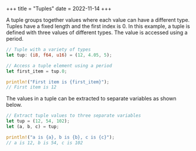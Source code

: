 +++
title = "Tuples"
date = 2022-11-14
+++

A tuple groups together values where each value can have a different type. Tuples have a fixed length and the first index is 0. In this example, a tuple is defined with three values of different types. The value is accessed using a period.

```rust
// Tuple with a variety of types
let tup: (i8, f64, u16) = (12, 4.05, 5);

// Access a tuple element using a period
let first_item = tup.0;

println!("First item is {first_item}");
// First item is 12
```

The values in a tuple can be extracted to separate variables as shown below.

```rust
// Extract tuple values to three separate variables
let tup = (12, 54, 102);
let (a, b, c) = tup;

println!("a is {a}, b is {b}, c is {c}");
// a is 12, b is 54, c is 102
```
